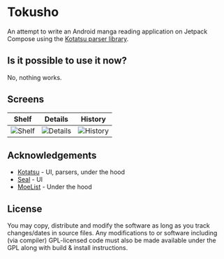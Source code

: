 # Tokusho

An attempt to write an Android manga reading application on Jetpack Compose using the [Kotatsu parser library](https://github.com/KotatsuApp/kotatsu-parsers).

## Is it possible to use it now?

No, nothing works.

## Screens
|                                        Shelf                                        |                                          Details                                          | History                                                                                 |
|:-----------------------------------------------------------------------------------:|:-----------------------------------------------------------------------------------------:|-----------------------------------------------------------------------------------------|
| ![Shelf](https://git.kotatsu.app/Xtimms/Tokusho/raw/branch/master/images/shelf.png) |  ![Details](https://git.kotatsu.app/Xtimms/Tokusho/raw/branch/master/images/details.png)  | ![History](https://git.kotatsu.app/Xtimms/Tokusho/raw/branch/master/images/history.png) |

## Acknowledgements

- [Kotatsu](https://github.com/KotatsuApp/Kotatsu) - UI, parsers, under the hood
- [Seal](https://github.com/JunkFood02/Seal) - UI
- [MoeList](https://github.com/axiel7/MoeList) - Under the hood

## License

You may copy, distribute and modify the software as long as you track changes/dates in source files.
Any modifications to or software including (via compiler) GPL-licensed code must also be made available under the
GPL along with build & install instructions.

 
